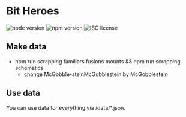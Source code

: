 # Bit Heroes

![node version](https://img.shields.io/badge/node-&#10878;10-green.svg)
![npm version](https://img.shields.io/badge/npm-&#10878;3.8.6-green.svg)
![ISC license](https://img.shields.io/badge/licence-MIT-blue.svg)

## Make data

* npm run scrapping familiars fusions mounts && npm run scrapping schematics
  * change McGobble-steinMcGobblestein by McGobblestein

## Use data

You can use data for everything via /data/*.json.
